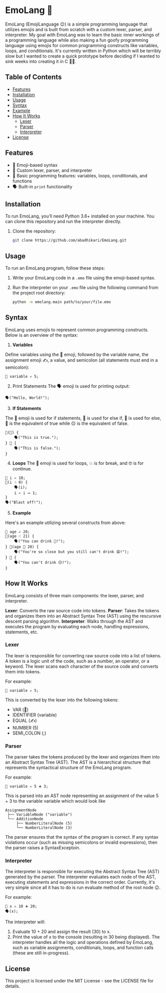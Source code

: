 # EmoLang 👻

EmoLang (EmojiLanguage 😉) is a simple programming language that utilizes emojis and is built from scratch with a custom lexer, parser, and interpreter. 
My goal with EmoLang was to learn the basic inner workings of a programming language while also making a fun goofy programming language using emojis for common programming constructs like variables, loops, and conditionals.
It's currently written in Python which will be terribly slow but I wanted to create a quick prototype before deciding if I wanted to sink weeks into creating it in C 😮‍💨.

## Table of Contents
- [Features](#features)
- [Installation](#installation)
- [Usage](#usage)
- [Syntax](#syntax)
- [Example](#example)
- [How It Works](#how-it-works)
  - [Lexer](#lexer)
  - [Parser](#parser)
  - [Interpreter](#interpreter)
- [License](#license)

## Features
- 🙈 Emoji-based syntax
- 😤 Custom lexer, parser, and interpreter
- 🦍 Basic programming features: variables, loops, conditionals, and functions
- 🗣️ Built-in `print` functionality

## Installation
To run EmoLang, you’ll need Python 3.6+ installed on your machine. You can clone this repository and run the interpreter directly.

1. Clone the repository:
   ```bash
   git clone https://github.com/abadhikari/EmoLang.git
   ```

## Usage
To run an EmoLang program, follow these steps:

1. Write your EmoLang code in a `.emo` file using the emoji-based syntax.

2. Run the interpreter on your `.emo` file using the following command from the project root directory:
   ```bash
   python -m emolang.main path/to/your/file.emo

## Syntax
EmoLang uses emojis to represent common programming constructs. Below is an overview of the syntax:

1. **Variables**
 
Define variables using the 🥸 emoji, followed by the variable name, the assignment emoji ✍️, a value, and semicolon (all statements must end in a semicolon):
```
🥸 variable ✍️ 5;
```

2. Print Statements
The 🗣️ emoji is used for printing output:
```
🗣️("Hello, World!");
```

3. **If Statements**

The 🤔 emoji is used for if statements, 🙈 is used for else if, 💅 is used for else, 😤 is the equivalent of true while 😔 is the equivalent of false. 
```
🤔(😤) {
    🗣️("This is true.");
} 💅 {
    🗣️("This is false.");
}
```

4. **Loops**
The 🔁 emoji is used for loops, 💥 is for break, and 🤓 is for continue. 
```
🥸 i ✍️ 10;
🔁(i ☝️ 0) {
    🗣️(i);
    i ✍️ i ➖ 1;
}
🗣️("Blast off!");
```

5. **Example**

Here's an example utilizing several constructs from above:
```
🥸 age ✍️ 20;
🤔(age ☝️ 21) {
    🗣️("You can drink 😤!");
} 🙈(age 🤝 20) {
    🗣️("You're so close but you still can't drink 😩!");
} 💅 {
    🗣️("You can't drink 😔!");
}
```

## How It Works
EmoLang consists of three main components: the lexer, parser, and interpreter.

**Lexer**: Converts the raw source code into tokens.
**Parser**: Takes the tokens and organizes them into an Abstract Syntax Tree (AST) using the rescursive descent parsing algorithm.
**Interpreter**: Walks through the AST and executes the program by evaluating each node, handling expressions, statements, etc.

### Lexer
The lexer is responsible for converting raw source code into a list of tokens. A token is a logic unit of the code, such as a number, an operator, or a keyword. The lexer scans each character of the source code and converts them into tokens.

For example:
```
🥸 variable ✍️ 5;
```
This is converted by the lexer into the following tokens:

* VAR (🥸)
* IDENTIFIER (variable)
* EQUAL (✍️)
* NUMBER (5)
* SEMI_COLON (;)

### Parser
The parser takes the tokens produced by the lexer and organizes them into an Abstract Syntax Tree (AST). The AST is a hierarchical structure that represents the syntactical structure of the EmoLang program.

For example:

```
🥸 variable ✍️ 5 ➕ 3;
```

This is parsed into an AST node representing an assignment of the value 5 + 3 to the variable variable which would look like

```
AssignmentNode
 ├── VariableNode ("variable")
 └── AdditionNode
     ├── NumberLiteralNode (5)
     └── NumberLiteralNode (3)
```

The parser ensures that the syntax of the program is correct. If any syntax violations occur (such as missing semicolons or invalid expressions), then the parser raises a SyntaxExceptoin.

### Interpreter
The interpreter is responsible for executing the Abstract Syntax Tree (AST) generated by the parser. The interpreter evaluates each node of the AST, executing statements and expressions in the correct order.
Currently, it's very simple since all it has to do is run evaluate method of the root node 😉.

For example:

```
🥸 x ✍️ 10 ➕ 20;
🗣️(x);
```
The interpreter will:

1. Evaluate 10 + 20 and assign the result (30) to x.
1. Print the value of x to the console (resulting in 30 being displayed).
The interpreter handles all the logic and operations defined by EmoLang, such as variable assignments, conditionals, loops, and function calls (these are still in-progress).

## License
This project is licensed under the MIT License - see the LICENSE file for details.
